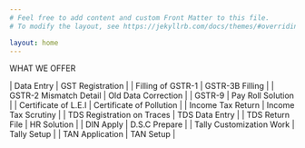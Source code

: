 ```yaml
---
# Feel free to add content and custom Front Matter to this file.
# To modify the layout, see https://jekyllrb.com/docs/themes/#overriding-theme-defaults

layout: home
---
```

WHAT WE OFFER

| Data Entry | GST Registration |
| Filling of GSTR-1 | GSTR-3B Filling |
| GSTR-2 Mismatch Detail | Old Data Correction |
| GSTR-9 |  Pay Roll Solution  |
| Certificate of L.E.I | Certificate of Pollution |
| Income Tax Return | Income Tax Scrutiny |
| TDS Registration on Traces  | TDS Data Entry |
| TDS Return File | HR Solution |
| DIN Apply | D.S.C Prepare |
| Tally Customization Work | Tally Setup |
| TAN Application | TAN Setup |




 
 
  
 
 
 
 
 
 
 